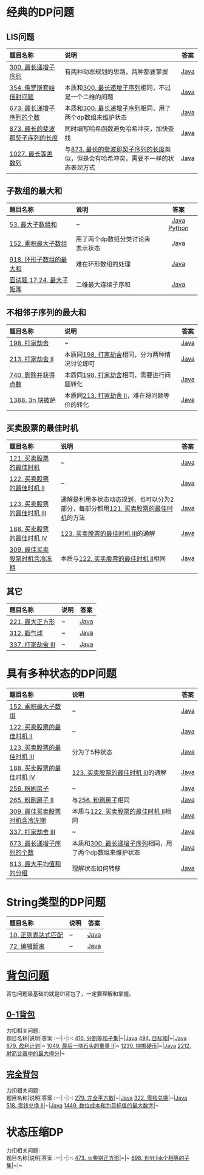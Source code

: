 # 经典的DP问题
## LIS问题
题目名称|说明|答案
:--|:-|:-:
[300. 最长递增子序列](https://leetcode-cn.com/problems/longest-increasing-subsequence/)|有两种动态规划的思路，两种都要掌握|[Java](../Java/300.java)
[354. 俄罗斯套娃信封问题](https://leetcode-cn.com/problems/russian-doll-envelopes/)|本质和[300. 最长递增子序列](https://leetcode-cn.com/problems/longest-increasing-subsequence/)相同，不过是一个二维的问题|[Java](../Java/354.java)
[673. 最长递增子序列的个数](https://leetcode-cn.com/problems/number-of-longest-increasing-subsequence/)|本质和[300. 最长递增子序列](https://leetcode-cn.com/problems/longest-increasing-subsequence/)相同，用了两个dp数组来维护状态|[Java](../Java/673.java)
[873. 最长的斐波那契子序列的长度](https://leetcode-cn.com/problems/length-of-longest-fibonacci-subsequence/)|同时编写哈希函数避免哈希冲突，加快查找|[Java](../Java/873.java)
[1027. 最长等差数列](https://leetcode-cn.com/problems/longest-arithmetic-subsequence/)|与[873. 最长的斐波那契子序列的长度](https://leetcode-cn.com/problems/length-of-longest-fibonacci-subsequence/)类似，但是会有哈希冲突，需要不一样的状态表现方式|[Java](../Java/1027.java)

## 子数组的最大和
题目名称|说明|答案
:--|:-|:-:
[53. 最大子数组和](https://leetcode-cn.com/problems/maximum-subarray/submissions/)|~|[Java](../Java/53.java) [Python](../Python/53.py)
[152. 乘积最大子数组](https://leetcode-cn.com/problems/maximum-product-subarray/)|用了两个dp数组分类讨论来表示状态|[Java](../Java/152.java)
[918. 环形子数组的最大和](https://leetcode-cn.com/problems/maximum-sum-circular-subarray/)|难在环形数组的处理|[Java](../Java/918.java)
[面试题 17.24. 最大子矩阵](https://leetcode-cn.com/problems/max-submatrix-lcci/)|二维最大连续子序和|[Java](../Java/Interview1724.java)

## 不相邻子序列的最大和
题目名称|说明|答案
:--|:-|:-:
[198. 打家劫舍](https://leetcode-cn.com/problems/house-robber/)|~|[Java](../Java/198.java)
[213. 打家劫舍 II](https://leetcode-cn.com/problems/house-robber-ii/)|本质同[198. 打家劫舍](https://leetcode-cn.com/problems/house-robber/)相同，分为两种情况讨论即可|[Java](../Java/213.java)
[740. 删除并获得点数](https://leetcode-cn.com/problems/delete-and-earn/)|本质同[198. 打家劫舍](https://leetcode-cn.com/problems/house-robber/)相同，需要进行问题转化|[Java](../Java/740.java)
[1388. 3n 块披萨](https://leetcode-cn.com/problems/pizza-with-3n-slices/)|本质同[213. 打家劫舍 II](https://leetcode-cn.com/problems/house-robber-ii/)，难在将问题等价的转化|[Java](../Java/1388.java)

## 买卖股票的最佳时机
题目名称|说明|答案
:--|:-|:-:
[121. 买卖股票的最佳时机](https://leetcode-cn.com/problems/best-time-to-buy-and-sell-stock/)|~|[Java](../Java/121.java)
[122. 买卖股票的最佳时机 II](https://leetcode-cn.com/problems/best-time-to-buy-and-sell-stock-ii/)|~|[Java](../Java/122.java)
[123. 买卖股票的最佳时机 III](https://leetcode-cn.com/problems/best-time-to-buy-and-sell-stock-iii/)|通解是利用多状态动态规划，也可以分为2部分，每部分都用[121. 买卖股票的最佳时机](https://leetcode-cn.com/problems/best-time-to-buy-and-sell-stock/)的方法|[Java](../Java/123.java)
[188. 买卖股票的最佳时机 IV](https://leetcode-cn.com/problems/best-time-to-buy-and-sell-stock-iv/)|[123. 买卖股票的最佳时机 III](https://leetcode-cn.com/problems/best-time-to-buy-and-sell-stock-iii/)的通解|[Java](../Java/188.java)
[309. 最佳买卖股票时机含冷冻期](https://leetcode-cn.com/problems/best-time-to-buy-and-sell-stock-with-cooldown/)|本质与[122. 买卖股票的最佳时机 II](https://leetcode-cn.com/problems/best-time-to-buy-and-sell-stock-ii/)相同|[Java](../Java/309.java)

## 其它
题目名称|说明|答案
:--|:-|:-:
[221. 最大正方形](https://leetcode-cn.com/problems/maximal-square/)|~|[Java](../Java/221.java)
[312. 戳气球](https://leetcode-cn.com/problems/burst-balloons/)|~|[Java](../Java/312.java)
[337. 打家劫舍 III](https://leetcode-cn.com/problems/house-robber-iii/)|~|[Java](../Java/337.java)

# 具有多种状态的DP问题
题目名称|说明|答案
:--|:-|:-:
[152. 乘积最大子数组](https://leetcode-cn.com/problems/maximum-product-subarray/)|~|[Java](../Java/152.java)
[122. 买卖股票的最佳时机 II](https://leetcode-cn.com/problems/best-time-to-buy-and-sell-stock-ii/)|~|[Java](../Java/122.java)
[123. 买卖股票的最佳时机 III](https://leetcode-cn.com/problems/best-time-to-buy-and-sell-stock-iii/)|分为了5种状态|[Java](../Java/123.java)
[188. 买卖股票的最佳时机 IV](https://leetcode-cn.com/problems/best-time-to-buy-and-sell-stock-iv/)|[123. 买卖股票的最佳时机 III](https://leetcode-cn.com/problems/best-time-to-buy-and-sell-stock-iii/)的通解|[Java](../Java/188.java)
[256. 粉刷房子](https://leetcode-cn.com/problems/paint-house/)|~|[Java](../Java/256.java)
[265. 粉刷房子 II](https://leetcode-cn.com/problems/paint-house-ii/)|与[256. 粉刷房子](https://leetcode-cn.com/problems/paint-house/)相同|[Java](../Java/265.java)
[309. 最佳买卖股票时机含冷冻期](https://leetcode-cn.com/problems/best-time-to-buy-and-sell-stock-with-cooldown/)|本质与[122. 买卖股票的最佳时机 II](https://leetcode-cn.com/problems/best-time-to-buy-and-sell-stock-ii/)相同|[Java](../Java/309.java)
[337. 打家劫舍 III](https://leetcode-cn.com/problems/house-robber-iii/)|~|[Java](../Java/337.java)
[673. 最长递增子序列的个数](https://leetcode-cn.com/problems/number-of-longest-increasing-subsequence/)|本质和[300. 最长递增子序列](https://leetcode-cn.com/problems/longest-increasing-subsequence/)相同，用了两个dp数组来维护状态|[Java](../Java/673.java)
[813. 最大平均值和的分组](https://leetcode-cn.com/problems/largest-sum-of-averages/)|理解状态如何转移|[Java](../Java/813.java)

# String类型的DP问题
题目名称|说明|答案
:--|:-|:-:
[10. 正则表达式匹配](https://leetcode-cn.com/problems/regular-expression-matching/)|~|[Java](../Java/10.java)
[72. 编辑距离](https://leetcode-cn.com/problems/edit-distance/)|~|[Java](../Java/72.java)

# [背包问题](https://baike.baidu.com/item/%E8%83%8C%E5%8C%85%E9%97%AE%E9%A2%98/2416931)
背包问题最基础的就是01背包了，一定要理解和掌握。  
## [0-1背包](https://baike.baidu.com/item/01%E8%83%8C%E5%8C%85/4301245)
力扣相关问题:  
题目名称|说明|答案
:--|:-|:-:
[416. 分割等和子集](https://leetcode-cn.com/problems/partition-equal-subset-sum/)|~|[Java](../Java/416.java)
[494. 目标和](https://leetcode-cn.com/problems/target-sum/)|~|[Java](../Java/494.java)
[879. 盈利计划](https://leetcode-cn.com/problems/profitable-schemes/)|~
[1049. 最后一块石头的重量 II](https://leetcode-cn.com/problems/last-stone-weight-ii/)|~
[1230. 抛掷硬币](https://leetcode-cn.com/problems/toss-strange-coins/)|~|[Java](../Java/1230.java)
[2212. 射箭比赛中的最大得分](https://leetcode-cn.com/problems/maximum-points-in-an-archery-competition/solution/)|~

## [完全背包](https://baike.baidu.com/item/%E5%AE%8C%E5%85%A8%E8%83%8C%E5%8C%85/7066689)
力扣相关问题:  
题目名称|说明|答案
:--|:-|:-:
[279. 完全平方数](https://leetcode-cn.com/problems/perfect-squares/)|~|[Java](../Java/279.java)
[322. 零钱兑换](https://leetcode-cn.com/problems/coin-change/)|~|[Java](../Java/322.java)
[518. 零钱兑换 II](https://leetcode-cn.com/problems/coin-change-2/)|~|[Java](../Java/518.java)
[1449. 数位成本和为目标值的最大数字](https://leetcode-cn.com/problems/form-largest-integer-with-digits-that-add-up-to-target/)|~

# 状态压缩DP
力扣相关问题:  
题目名称|说明|答案
:--|:-|:-:
[473. 火柴拼正方形](https://leetcode-cn.com/problems/matchsticks-to-square/)|~|~
[698. 划分为k个相等的子集](https://leetcode-cn.com/problems/partition-to-k-equal-sum-subsets/)|~|~